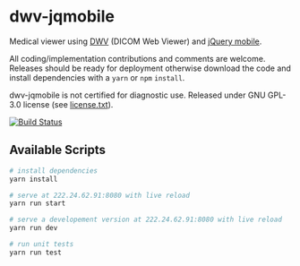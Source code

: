# dwv-jqmobile

Medical viewer using [DWV](https://github.com/ivmartel/dwv) (DICOM Web Viewer) and [jQuery mobile](https://jquerymobile.com/).

All coding/implementation contributions and comments are welcome. Releases should be ready for deployment otherwise download the code and install dependencies with a `yarn` or `npm` `install`.

dwv-jqmobile is not certified for diagnostic use. Released under GNU GPL-3.0 license (see [license.txt](license.txt)).

[![Build Status](https://travis-ci.org/ivmartel/dwv-jqmobile.svg?branch=master)](https://travis-ci.org/ivmartel/dwv-jqmobile)

## Available Scripts

``` bash
# install dependencies
yarn install

# serve at 222.24.62.91:8080 with live reload
yarn run start

# serve a developement version at 222.24.62.91:8080 with live reload
yarn run dev

# run unit tests
yarn run test
```
